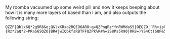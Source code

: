 My roomba vacuumed up some weird pill and now it keeps beeping about how it is many more layers of
 based than I am, and also outputs the following string:

```
QZZF}Qblx6Q*2g9R8&e;Q&lxXRxo2RQEO6AR8~q=QZPngRz*fnRWMdaS5|OEQZO|`R%>ipO)*kVR90|SQZZ~{Rz*2aQ*2~PRaS6SQZO}BR#jwIQbkfsRBTFFQZPk%R#h=iS8Ps5R90|RR8=)YS4Ct(S8P&5RBTQ~QZaBtRz*2dQ*3BTRa7uJP*gBEP*FWS
```
